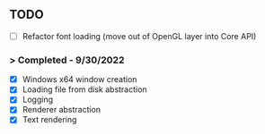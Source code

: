 ## TODO

- [ ] Refactor font loading (move out of OpenGL layer into Core API)

### > Completed - 9/30/2022

- [x] Windows x64 window creation
- [x] Loading file from disk abstraction
- [x] Logging
- [x] Renderer abstraction
- [x] Text rendering

